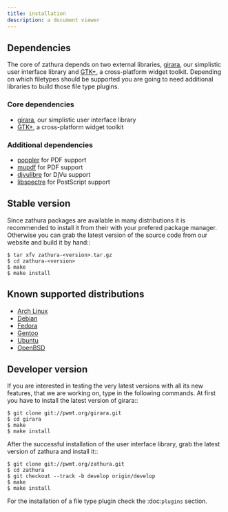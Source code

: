 ```yaml
---
title: installation
description: a document viewer
---
```


## Dependencies
The core of zathura depends on two external libraries,
[girara](http://pwmt.org/projects/girara/), our simplistic user interface
library and [GTK+](http://www.gtk.org/), a cross-platform widget toolkit.
Depending on which filetypes should be supported you are going to need
additional libraries to build those file type plugins.

### Core dependencies
* [girara](http://pwmt.org/projects/girara/), our simplistic user interface library
* [GTK+](http://www.gtk.org/), a cross-platform widget toolkit

### Additional dependencies
* [poppler](http://poppler.freedesktop.org/) for PDF support
* [mupdf](http://mupdf.com/) for PDF support
* [djvulibre](http://djvu.sourceforge.net/) for DjVu support
* [libspectre](http://libspectre.freedesktop.org/) for PostScript support

## Stable version
Since zathura packages are available in many distributions it is recommended to
install it from their with your prefered package manager. Otherwise you can grab
the latest version of the source code from our website and build it by hand::

    $ tar xfv zathura-<version>.tar.gz
    $ cd zathura-<version>
    $ make
    $ make install

## Known supported distributions

* [Arch Linux](http://www.archlinux.org/packages/community/x86_64/zathura)
* [Debian](http://packages.debian.org/en/sid/zathura)
* [Fedora](http://pkgs.org/fedora-rawhide/fedora-i386/zathura-0.0.8.2-4.fc15.i686.rpm.html)
* [Gentoo](http://packages.gentoo.org/package/app-text/zathura)
* [Ubuntu](http://packages.ubuntu.com/maverick/zathura)
* [OpenBSD](http://openports.se/textproc/zathura)

## Developer version
If you are interested in testing the very latest versions with all its new
features, that we are working on, type in the following commands. At first you
have to install the latest version of girara::

    $ git clone git://pwmt.org/girara.git
    $ cd girara
    $ make
    $ make install

After the successful installation of the user interface library, grab the latest
version of zathura and install it::

    $ git clone git://pwmt.org/zathura.git
    $ cd zathura
    $ git checkout --track -b develop origin/develop
    $ make
    $ make install

For the installation of a file type plugin check the :doc:`plugins`
section.
